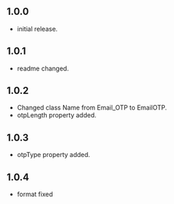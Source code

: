 ## 1.0.0

* initial release.

## 1.0.1

* readme changed.

## 1.0.2

* Changed class Name from Email_OTP to EmailOTP.
* otpLength property added.

## 1.0.3

* otpType property added.

## 1.0.4

* format fixed